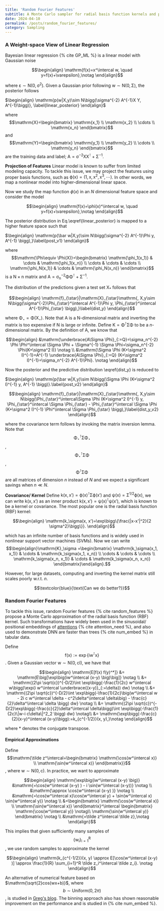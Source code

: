 ```yaml
---
title: 'Random Fourier Features'
subtitle: A Monte Carlo sampler for radial basis function kernels and positional embedding
date: 2024-04-10
permalink: /posts/random_fourier_features/
category: Sampling
---
```


### A Weight-space View of Linear Regression 

Bayesian linear regression {% cite GP_ML %} is a linear model with Gaussian noise

$$\begin{align}
\mathrm{f(x)=x^\intercal w, \quad y=f(x)+\varepsilon},\notag
\end{align}$$

where $\mathrm{\varepsilon\sim N(0, \sigma^2)}$. Given a Gaussian prior following $\mathrm{w \sim N(0, \Sigma)}$, the posterior follows

$\begin{align}
\mathrm{p(w|X,y)\sim N\bigg(\sigma^{-2} A^{-1}X Y, A^{-1}\bigg)}, \label{linear_posterior}
\end{align}$

where $$\mathrm{X}=\begin{bmatrix} \mathrm{x_1} \\ \mathrm{x_2} \\ \cdots \\ \mathrm{x_n} \end{bmatrix}$$  and  $$\mathrm{Y}=\begin{bmatrix} \mathrm{y_1} \\ \mathrm{y_2} \\ \cdots \\ \mathrm{y_n} \end{bmatrix}$$ are the training data and label; $\mathrm{A=\sigma^{-2} X X^\intercal + \Sigma^{-1}}$. 



**Projection of Features** Linear model is known to suffer from limited modeling capacity. To tackle this issue, we may project the features using proper basis functions, such as  $\mathrm{\phi(x)=(1, x, x^2, x^3, \cdots)}$. In other words, we map a nonlinear model into higher-dimensional linear space.

Now we study the map function $\phi(x)$ in an $N$ dimensional feature space and consider the model

$$\begin{align}
\mathrm{f(x)=\phi(x)^\intercal w, \quad y=f(x)+\varepsilon},\notag
\end{align}$$

The posterior distribution in Eq.\eqref{linear_posterior} is mapped to a higher feature space such that

$\begin{align}
\mathrm{p(\bar w|X,y)\sim N\bigg(\sigma^{-2} A^{-1}\Phi y, A^{-1} \bigg),}\label{post_v1}
\end{align}$

where $$\mathrm{\Phi\equiv \Phi(X)}=\begin{bmatrix} \mathrm{\phi_1(x_1)} & \cdots & \mathrm{\phi_1(x_n)} \\ 
                                     \cdots & \cdots & \cdots \\  
                                     \mathrm{\phi_N(x_1)} & \cdots & \mathrm{\phi_N(x_n)} \end{bmatrix}$$ is a $\mathrm{N\times n}$ matrix and $\mathrm{A=\sigma_n^{-2} \Phi \Phi^\intercal + \Sigma^{-1}}$. 
                                     
The distribution of the predictions given a test set $\mathrm{X}_{*}$ follows that

$$\begin{align}
\mathrm{f}_{\star}|\mathrm{X}_{\star}\mathrm{, X,y\sim N\bigg(\sigma^{-2}\Phi_{\star}^\intercal A^{-1}\Phi y, \Phi_{\star}^\intercal A^{-1}\Phi_{\star} \bigg),}\label{dist_y}
\end{align}$$

where $\mathrm{\Phi_{\star}=\Phi(X_{\star})}$. Note that  $\mathrm{A}$ is a $\mathrm{N}$-dimensional matrix and inverting the matrix is too expensive if $\mathrm{N}$ is large or infinite.  Define $\mathrm{K=\Phi^\intercal \Sigma \Phi}$ to be a $n$-dimensional matrix. By the definition of $\mathrm{A}$, we know that 

$$\begin{align}
&\mathrm{\underbrace{A\Sigma \Phi}_{:=Q}=\sigma_n^{-2} \Phi \Phi^\intercal \Sigma \Phi + \Sigma^{-1} \Sigma \Phi=\sigma_n^{-2} \Phi(K+\sigma^2 I)} \notag \\
&\mathrm{\Sigma \Phi (K+\sigma^2 I)^{-1}=A^{-1} \underbrace{A\Sigma \Phi}_{:=Q}  (K+\sigma^2 I)^{-1}=\sigma_n^{-2} A^{-1}\Phi}. \notag
\end{align}$$

Now the posterior and the predictive distribution \eqref{dist_y} is reduced to 

$\begin{align}
\mathrm{p(\bar w|X,y)\sim N\bigg(\Sigma \Phi (K+\sigma^2 I)^{-1} y, A^{-1} \bigg)}.\label{post_v2}
\end{align}$

$$\begin{align}
\mathrm{f}_{\star}|\mathrm{X}_{\star}\mathrm{, X,y\sim N\bigg(\Phi_{\star}^\intercal\Sigma \Phi (K+\sigma^2 I)^{-1} y, \Phi_{\star}^\intercal \Sigma \Phi_{\star} - \Phi_{\star}^\intercal \Sigma \Phi (K+\sigma^2 I)^{-1} \Phi^\intercal \Sigma \Phi_{\star} \bigg),}\label{dist_y_v2}
\end{align}$$

where the covariance term follows by invoking the matrix inversion lemma. Note that $$\mathrm{\Phi_{\star}^\intercal \Sigma \Phi_{\star}}$$, $$\mathrm{\Phi_{\star}^\intercal \Sigma \Phi}$$, $$\mathrm{\Phi^\intercal \Sigma \Phi}$$ are all matrices of dimension $n$ instead of $N$ and we expect a significant savings when $n\ll N$.



**Covariance/ Kernel** Define $\mathrm{k(x, x')=\phi(x)^\intercal \Sigma \phi(x')}$ and $\mathrm{\psi(x)=\Sigma^{1/2} \phi(x)}$, we can write $\mathrm{k(x, x')}$ as an inner product $\mathrm{k(x, x')=\psi(x)^\intercal \psi(x')}$, which is known to be a kernel or covariance. The most popular one is the radial basis function (RBF) kernel:

$$\begin{align}
\mathrm{k_\sigma(x, x')=\exp\bigg\{\frac{|x-x'|^2}{2 \sigma^2}\bigg\}}.
\end{align}$$

which has an infinite number of basis functions and is widely used in nonlinear support vector machines (SVMs). Now we can write $$\begin{align}\mathrm{K}_\sigma
=\begin{bmatrix} \mathrm{k_\sigma(x_1, x_1)} & \cdots & \mathrm{k_\sigma(x_1, x_n)} \\ 
                \cdots & \cdots & \cdots \\  
                \mathrm{k_\sigma(x_n, x_1)} & \cdots & \mathrm{k_\sigma(x_n, x_n)} \end{bmatrix}\end{align}.$$

However, for large datasets, computing and inverting the kernel matrix still scales poorly w.r.t. $n$.

$$\textcolor{blue}{\text{Can we do better?}}$$


### Random Fourier Features


To tackle this issue, random Fourier features {% cite random_features %} propose a Monte Carlo approximation of the radial basis function (RBF) kernel. Such transformations have widely been used in the sinusoidal/ positional embeddings of [attentions](https://github.com/facebookresearch/fairseq/blob/bedb259bf34a9fc22073c13a1cee23192fa70ef3/fairseq/modules/sinusoidal_positional_embedding.py#L15) {% cite attention_need %}, and also used to demonstrate DNN are faster than trees {% cite num_embed %} in tabular data.

Define $$\mathrm{f(x):= \exp\{i w^\intercal x\}}$$. Given a Gaussian vector $\mathrm{w\sim N(0, c I)}$, we have that

$$\begin{align}
\mathrm{E[f(x) f(y)^*]} &= \mathrm{E\big[\exp\big(iw^\intercal (x-y) \big)\big]} \notag \\
               &= \mathrm{(2\pi \sqrt{c})^{-D/2}\int \exp\bigg(-\frac{1}{2c} w^\intercal w\bigg)\exp(i w^\intercal \underbrace{(x-y)}_{:=\delta}) dw} \notag \\
               &= \mathrm{(2\pi \sqrt{c})^{-D/2}\int \exp\bigg(-\frac{1}{2c}\big(w^\intercal w - 2i c w^\intercal \delta - c^2\delta^\intercal \delta\big) - \frac{c}{2}\delta^\intercal \delta \bigg) dw} \notag \\
               &= \mathrm{(2\pi \sqrt{c})^{-D/2}\exp\bigg(-\frac{c}{2}\delta^\intercal \delta\bigg)\int \exp\bigg(-\frac{1}{2c}\|w-i c\delta\|^2_2 \bigg) dw} \notag\\
               &= \mathrm{\exp\bigg(-\frac{c}{2}(x-y)^\intercal (x-y)\bigg):=k_{c^{-1/2}}(x, y),}\notag
\end{align}$$

where $*$ denotes the conjugate transpose.

#### Empirical Approximations

Define $$\mathrm{\tilde z^\intercal=\begin{bmatrix} \mathrm{\cos(w^\intercal x)} \\ \mathrm{\sin(w^\intercal x)} \end{bmatrix}}$$, where $\mathrm{w\sim N(0, c)}$. In practice, we want to approximate 

$$\begin{align} 
\mathrm{\exp\big(iw^\intercal (x-y) \big)} &\mathrm{=\cos(w^\intercal (x-y) ) - i \sin(w^\intercal (x-y))} \notag \\
                                  &\mathrm{\approx \cos(w^\intercal (x-y) )} \notag \\
                                  &\mathrm{=\cos(w^\intercal x)\cos(w^\intercal y) + \sin(w^\intercal x) \sin(w^\intercal y)} \notag \\
                                  &=\begin{bmatrix} \mathrm{\cos(w^\intercal x)} \\ \mathrm{\sin(w^\intercal x)} \end{bmatrix}^\intercal \begin{bmatrix} \mathrm{\cos(w^\intercal y)} \notag\\ \mathrm{\sin(w^\intercal y)} \end{bmatrix} \notag \\
                                  &\mathrm{=\tilde z^\intercal \tilde z},\notag
\end{align}$$


This implies that given sufficiently many samples of $$\mathrm{\{w_i\}_{i=1}^R}$$, we use random samples to approximate the kernel 

$$\begin{align} 
\mathrm{k_{c^{-1/2}}(x, y) \approx E[\cos(w^\intercal (x-y) )] \approx \frac{1}{R} \sum_{i=1}^R \tilde z_i^\intercal \tilde z_i}. \notag  
\end{align}$$

An alternative of numerical feature based on $\mathrm{\sqrt{2}cos(wx+b)}$, where $$b\sim \text{Uniform}(0, 2\pi)$$, is studied in [Greg's blog](https://gregorygundersen.com/blog/2019/12/23/random-fourier-features/#sutherland2015error). The binning approach also has shown reasonable improvement on the performance and is studied in {% cite num_embed %}.

